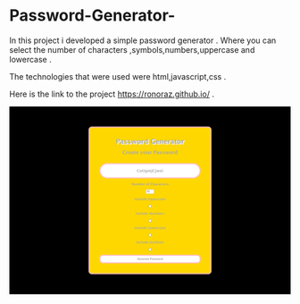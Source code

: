 # Password-Generator- 

In this project i developed a simple password generator . Where you can select the number of characters ,symbols,numbers,uppercase and lowercase . 

The technologies that were used were html,javascript,css . 

Here is the link to the project https://ronoraz.github.io/ .  

![](assets/Images/Screenshot%20(32).png)

